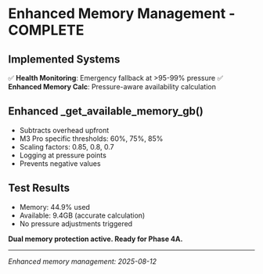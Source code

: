 # Enhanced Memory Management - COMPLETE

## Implemented Systems
✅ **Health Monitoring**: Emergency fallback at >95-99% pressure
✅ **Enhanced Memory Calc**: Pressure-aware availability calculation

## Enhanced _get_available_memory_gb()
- Subtracts overhead upfront
- M3 Pro specific thresholds: 60%, 75%, 85%
- Scaling factors: 0.85, 0.8, 0.7
- Logging at pressure points
- Prevents negative values

## Test Results
- Memory: 44.9% used
- Available: 9.4GB (accurate calculation)
- No pressure adjustments triggered

**Dual memory protection active. Ready for Phase 4A.**

---
*Enhanced memory management: 2025-08-12*